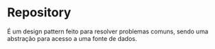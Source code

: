 # Repository

É um design pattern feito para resolver problemas comuns, sendo uma abstração para acesso a uma fonte de dados.